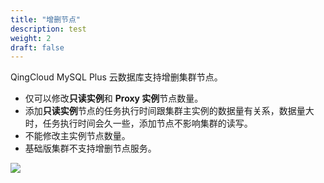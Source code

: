 ```yaml
---
title: "增删节点"
description: test
weight: 2
draft: false
---
```



QingCloud MySQL Plus 云数据库支持增删集群节点。
- 仅可以修改**只读实例**和 **Proxy 实例**节点数量。
- 添加**只读实例**节点的任务执行时间跟集群主实例的数据量有关系，数据量大时，任务执行时间会久一些，添加节点不影响集群的读写。
- 不能修改主实例节点数量。
- 基础版集群不支持增删节点服务。

![](../../_images/add_nodes.png)
